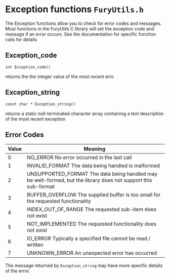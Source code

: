 # Exception functions `FuryUtils.h`

The Exception functions allow you to check for error codes and messages. Most functions in the FuryUtils C library will 
set the exception code and message if an error occurs. See the documentation for specific function calls for details

## Exception_code

`int Exception_code()`

returns the the integer value of the most recent erro

## Exception_string

`const char * Exception_string()`

returns a static null-terminated character array containing a text description of the most recent exception

## Error Codes

| Value | Meaning |
| - | - |
| 0 | NO_ERROR No error occurred in the last call |
| 1 | INVALID_FORMAT The data being handled is malformed | 
| 2 | UNSUPPORTED_FORMAT The data being handled may be well-formed, but the library does not support this sub-format |
| 3 | BUFFER_OVERFLOW The supplied buffer is too small for the requested functionality |
| 4 | INDEX_OUT_OF_RANGE The requested sub-item does not exist | 
| 5 | NOT_IMPLEMENTED The requested functionality does not exist | 
| 6 | IO_ERROR Typically a specified file cannot be read / written |
| 7 | UNKNOWN_ERROR An unexpected error has occurred |

The message returned by `Exception_string` may have more specific details of the error.
